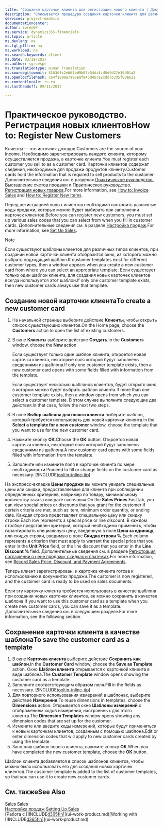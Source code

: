 ```yaml
---
title: "Создание карточки клиента для регистрации нового клиента | Документы Майкрософт"
description: "Описывается процедура создания карточки клиента для регистрации информации о каждом новом клиенте, которому вы что-либо продаете."
services: project-madeira
documentationcenter: 
author: SorenGP
ms.service: dynamics365-financials
ms.topic: article
ms.devlang: na
ms.tgt_pltfrm: na
ms.workload: na
ms.search.keywords: client
ms.date: 03/29/2017
ms.author: sgroespe
ms.translationtype: Human Translation
ms.sourcegitcommit: 81636fc2e661bd9b07c54da1cd5d0d27e30d01a2
ms.openlocfilehash: ca4f1880e7a95eaf945d48ca2cdd7b3d5f80a621
ms.contentlocale: ru-ru
ms.lasthandoff: 09/11/2017

---
```

# <a name="how-to-register-new-customers"></a><span data-ttu-id="c7915-103">Практическое руководство. Регистрация новых клиентов</span><span class="sxs-lookup"><span data-stu-id="c7915-103">How to: Register New Customers</span></span>
<span data-ttu-id="c7915-104">Клиенты — это источник доходов.</span><span class="sxs-lookup"><span data-stu-id="c7915-104">Customers are the source of your income.</span></span> <span data-ttu-id="c7915-105">Необходимо зарегистрировать каждого клиента, которому осуществляется продажа, в карточке клиента.</span><span class="sxs-lookup"><span data-stu-id="c7915-105">You must register each customer you sell to as a customer card.</span></span> <span data-ttu-id="c7915-106">Карточки клиентов содержат сведения, необходимые для продажи продуктов клиенту.</span><span class="sxs-lookup"><span data-stu-id="c7915-106">Customer cards hold the information that is required to sell products to the customer.</span></span> <span data-ttu-id="c7915-107">Дополнительные сведения см. в разделах [Практическое руководство. Выставление счетов продажи](sales-how-invoice-sales.md) и [Практическое руководство. Регистрация новых товаров](inventory-how-register-new-items.md).</span><span class="sxs-lookup"><span data-stu-id="c7915-107">For more information, see [How to: Invoice Sales](sales-how-invoice-sales.md) and [How to: Register New Items](inventory-how-register-new-items.md).</span></span>  

<span data-ttu-id="c7915-108">Перед регистрацией новых клиентов необходимо настроить различные коды продажи, которые можно будет выбирать при заполнении карточек клиентов.</span><span class="sxs-lookup"><span data-stu-id="c7915-108">Before you can register new customers, you must set up various sales codes that you can select from when you fill in customer cards.</span></span> <span data-ttu-id="c7915-109">Дополнительные сведения см. в разделе [Настройка продаж](sales-setup-sales.md).</span><span class="sxs-lookup"><span data-stu-id="c7915-109">For more information, see [Set Up Sales](sales-setup-sales.md).</span></span>

> [!NOTE]  
>   <span data-ttu-id="c7915-110">Если существуют шаблоны клиентов для различных типов клиентов, при создании новой карточки клиента отобразится окно, из которого можно выбрать подходящий шаблон.</span><span class="sxs-lookup"><span data-stu-id="c7915-110">If customer templates exist for different customer types, then a window appears when you create a new customer card from where you can select an appropriate template.</span></span> <span data-ttu-id="c7915-111">Если существует только один шаблон клиента, для создания новых карточек клиентов всегда используется этот шаблон.</span><span class="sxs-lookup"><span data-stu-id="c7915-111">If only one customer template exists, then new customer cards always use that template.</span></span>

## <a name="to-create-a-new-customer-card"></a><span data-ttu-id="c7915-112">Создание новой карточки клиента</span><span class="sxs-lookup"><span data-stu-id="c7915-112">To create a new customer card</span></span>
1. <span data-ttu-id="c7915-113">На начальной странице выберите действие **Клиенты**, чтобы открыть список существующих клиентов.</span><span class="sxs-lookup"><span data-stu-id="c7915-113">On the Home page, choose the **Customers** action to open the list of existing customers.</span></span>  
2. <span data-ttu-id="c7915-114">В окне **Клиенты** выберите действие **Создать**.</span><span class="sxs-lookup"><span data-stu-id="c7915-114">In the **Customers** window, choose the **New** action.</span></span>

    <span data-ttu-id="c7915-115">Если существует только один шаблон клиента, откроется новая карточка клиента, некоторые поля которой будут заполнены сведениями из шаблона.</span><span class="sxs-lookup"><span data-stu-id="c7915-115">If only one customer template exists, then a new customer card opens with some fields filled with information from the template.</span></span>

    <span data-ttu-id="c7915-116">Если существует несколько шаблонов клиентов, будет открыто окно, в котором можно будет выбрать шаблон клиента.</span><span class="sxs-lookup"><span data-stu-id="c7915-116">If more than one customer template exists, then a window opens from which you can select a customer template.</span></span> <span data-ttu-id="c7915-117">В этом случае выполните следующие два действия.</span><span class="sxs-lookup"><span data-stu-id="c7915-117">In that case, follow the next two steps.</span></span>
3. <span data-ttu-id="c7915-118">В окне **Выбор шаблона для нового клиента** выберите шаблон, который требуется использовать для новой карточки клиента.</span><span class="sxs-lookup"><span data-stu-id="c7915-118">In the **Select a template for a new customer** window, choose the template that you want to use for the new customer card.</span></span>
4. <span data-ttu-id="c7915-119">Нажмите кнопку **ОК**.</span><span class="sxs-lookup"><span data-stu-id="c7915-119">Choose the **OK** button.</span></span> <span data-ttu-id="c7915-120">Откроется новая карточка клиента, некоторые поля которой будут заполнены сведениями из шаблона.</span><span class="sxs-lookup"><span data-stu-id="c7915-120">A new customer card opens with some fields filled with information from the template.</span></span>  
5. <span data-ttu-id="c7915-121">Заполните или измените поля в карточке клиента по мере необходимости.</span><span class="sxs-lookup"><span data-stu-id="c7915-121">Proceed to fill or change fields on the customer card as necessary.</span></span> [!INCLUDE[tooltip-inline-tip](includes/tooltip-inline-tip_md.md)]

<span data-ttu-id="c7915-122">На экспресс-вкладке **Цены продажи** вы можете увидеть специальные цены или скидки, предоставляемые для клиента при соблюдении определенных критериев, например по товару, минимальному количеству заказа или дате окончания.</span><span class="sxs-lookup"><span data-stu-id="c7915-122">On the **Sales Prices** FastTab, you can view special prices or discounts that you grant for the customer if certain criteria are met, such as item, minimum order quantity, or ending date.</span></span> <span data-ttu-id="c7915-123">Каждая строка представляет специальную цену или скидку строки.</span><span class="sxs-lookup"><span data-stu-id="c7915-123">Each row represents a special price or line discount.</span></span> <span data-ttu-id="c7915-124">В каждом столбце представлен критерий, который необходимо применить, чтобы гарантировать специальную цену, введенную в поле **Цена за единицу**, или скидку строки, вводимую в поле **Скидка строки %**.</span><span class="sxs-lookup"><span data-stu-id="c7915-124">Each column represents a criterion that must apply to warrant the special price that you enter in the **Unit Price** field, or the line discount that you enter in the **Line Discount %** field.</span></span> <span data-ttu-id="c7915-125">Дополнительные сведения см. в разделе [Регистрация соглашений о цене продажи, скидках и платежах](sales-how-record-sales-price-discount-payment-agreements.md).</span><span class="sxs-lookup"><span data-stu-id="c7915-125">For more information, see [Record Sales Price, Discount, and Payment Agreements](sales-how-record-sales-price-discount-payment-agreements.md).</span></span>

<span data-ttu-id="c7915-126">Теперь клиент зарегистрирован, и карточка клиента готова к использованию в документах продажи.</span><span class="sxs-lookup"><span data-stu-id="c7915-126">The customer is now registered, and the customer card is ready to be used on sales documents.</span></span>

<span data-ttu-id="c7915-127">Если эту карточку клиента требуется использовать в качестве шаблона при создании новых карточек клиентов, ее можно сохранить в качестве шаблона.</span><span class="sxs-lookup"><span data-stu-id="c7915-127">If you want to use this customer card as a template when you create new customer cards, you can save it as a template.</span></span> <span data-ttu-id="c7915-128">Дополнительные сведения см. в следующем разделе.</span><span class="sxs-lookup"><span data-stu-id="c7915-128">For more information, see the following section.</span></span>

## <a name="to-save-the-customer-card-as-a-template"></a><span data-ttu-id="c7915-129">Сохранение карточки клиента в качестве шаблона</span><span class="sxs-lookup"><span data-stu-id="c7915-129">To save the customer card as a template</span></span>
1. <span data-ttu-id="c7915-130">В окне **Карточка клиента** выберите действие **Сохранить как шаблон**.</span><span class="sxs-lookup"><span data-stu-id="c7915-130">In the **Customer Card** window, choose the **Save as Template** action.</span></span> <span data-ttu-id="c7915-131">Окно **Шаблон клиента** открывается с карточкой клиента в виде шаблона.</span><span class="sxs-lookup"><span data-stu-id="c7915-131">The **Customer Template** window opens showing the customer card as a template.</span></span>
2. <span data-ttu-id="c7915-132">Заполните соответствующим образом поля.</span><span class="sxs-lookup"><span data-stu-id="c7915-132">Fill in the fields as necessary.</span></span> [!INCLUDE[tooltip-inline-tip](includes/tooltip-inline-tip_md.md)]
3. <span data-ttu-id="c7915-133">Для повторного использования измерений в шаблонах, выберите действие **Измерения**.</span><span class="sxs-lookup"><span data-stu-id="c7915-133">To reuse dimensions in templates, choose the **Dimensions** action.</span></span> <span data-ttu-id="c7915-134">Открывается окно **Шаблоны измерений** с отображением кодов измерений, настроенных для этого клиента.</span><span class="sxs-lookup"><span data-stu-id="c7915-134">The **Dimension Templates** window opens showing any dimension codes that are set up for the customer.</span></span>
4. <span data-ttu-id="c7915-135">Измените или введите коды измерений, которые будут применяться к новым карточкам клиентов, созданным с помощью шаблона.</span><span class="sxs-lookup"><span data-stu-id="c7915-135">Edit or enter dimension codes that will apply to new customer cards created by using the template.</span></span>  
5. <span data-ttu-id="c7915-136">Заполнив шаблон нового клиента, нажмите кнопку **ОК**.</span><span class="sxs-lookup"><span data-stu-id="c7915-136">When you have completed the new customer template, choose the **OK** button.</span></span>

<span data-ttu-id="c7915-137">Шаблон клиента добавляется в список шаблонов клиентов, чтобы можно было использовать его для создания новых карточек клиентов.</span><span class="sxs-lookup"><span data-stu-id="c7915-137">The customer template is added to the list of customer templates, so that you can use it to create new customer cards.</span></span>

## <a name="see-also"></a><span data-ttu-id="c7915-138">См. также</span><span class="sxs-lookup"><span data-stu-id="c7915-138">See Also</span></span>
<span data-ttu-id="c7915-139">[Sales](sales-manage-sales.md)  </span><span class="sxs-lookup"><span data-stu-id="c7915-139">[Sales](sales-manage-sales.md)  </span></span>  
<span data-ttu-id="c7915-140">[Настройка продаж](sales-setup-sales.md)  </span><span class="sxs-lookup"><span data-stu-id="c7915-140">[Setting Up Sales](sales-setup-sales.md)  </span></span>  
<span data-ttu-id="c7915-141">[Работа с [!INCLUDE[d365fin](includes/d365fin_md.md)]](ui-work-product.md)</span><span class="sxs-lookup"><span data-stu-id="c7915-141">[Working with [!INCLUDE[d365fin](includes/d365fin_md.md)]](ui-work-product.md)</span></span>

